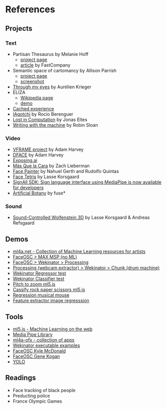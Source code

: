 # References

## Projects

### Text

- Partisan Thesaurus by Melanie Hoff
  - [project page](http://partisanthesaurus.com/)
  - [article](https://www.fastcompany.com/3066801/proof-that-liberals-and-conservatives-speak-different-languages) by FastCompany
- Semantic space of cartomancy by Allison Parrish
  - [project page](https://github.com/aparrish/comexmadivla/blob/master/cartomancy-semantic-space.ipynb)
  - <a href="../assets/artists/semantic_space_of_cartomancy-Allison_Parrish.png" target="_blank">screenshot</a>
- [Through my eyes](https://aurelienkrieger.com/live/through-my-eyes/) by Aurélien Krieger
- ELIZA
    - [Wikipedia page](https://en.wikipedia.org/wiki/ELIZA)
    - [demo](https://web.njit.edu/~ronkowit/eliza.html)
- [Cached experience](https://www.alinemartinez.io/art_projects/cached-experience-3)
- [IAgotchi](https://rocioberenguer.com/index.php?lang=fr&project=4) by Rocio Berenguer
- [Lost in Computation](https://jonaselt.es/projects/lost-in-computation/) by Jonas Eltes
- [Writing with the machine](https://www.robinsloan.com/notes/writing-with-the-machine/) by Robin Sloan

### Video

- [VFRAME project](https://vframe.io/) by Adam Harvey
- [DFACE](https://adam.harvey.studio/dface/) by Adam Harvey
- [Exposing.ai](https://exposing.ai/)
- [Más Que la Cara](https://zachlieberman.medium.com/m%C3%A1s-que-la-cara-overview-48331a0202c0) by Zach Lieberman
- [Face Painter](https://nahuelgerth.de/lab/face-painter) by Nahuel Gerth and Rudolfo Quintas
- [Face Tetris](http://lassekorsgaard.com/projects/face-tetris/) by Lasse Korsgaard
- [SignAll SDK: Sign language interface using MediaPipe is now available for developers](https://developers.googleblog.com/2021/04/signall-sdk-sign-language-interface-using-mediapipe-now-available.html?m=1)
- [Artificial Botany](https://www.fuseworks.it/works/artificial-botany/) by fuse*

### Sound

- [Sound-Controlled Wolfenstein 3D](http://lassekorsgaard.com/projects/face-tetris/) by Lasse Korsgaard & Andreas Refsgaard

## Demos

- [ml4a.net - Collection of Machine Learning resources for artists](https://ml4a.net/)
- [FaceOSC > MAX MSP (no ML)](https://www.youtube.com/watch?v=cOa-RuN8cO8)
- [FaceOSC > Wekinator > Processing](https://vimeo.com/175947130)
- [Processing (webcam extractor) > Wekinator > Chunk (drum machine)](https://www.youtube.com/watch?v=NKyyBAKrQgE)
- [Wekinator Regressor test](https://www.youtube.com/watch?v=msHPAcpAjCc)
- [Wekinator Classifier test](https://www.youtube.com/watch?v=msHPAcpAjCc)
- [Pitch to zoom ml5.js](https://editor.p5js.org/tlsaeger/sketches/CqyFjwZvm)
- [Cassify rock paper scissors ml5.js](https://editor.p5js.org/tlsaeger/sketches/xL2DrkcEb)
- [Regression musical mouse](https://editor.p5js.org/ml5/sketches/NeuralNetwork_musical_mouse)
- [Feature extractor image regresssion](https://editor.p5js.org/ml5/sketches/FeatureExtractor_Image_Regression)

## Tools

- [ml5.js - Machine Learning on the web](https://ml5js.org/)
- [Media Pipe Library](https://mediapipe-studio.webapps.google.com/home)
- [ml4a-ofx - collection of apps](https://github.com/ml4a/ml4a-ofx)
- [Wekinator executable examples](http://www.wekinator.org/examples/)
- [FaceOSC Kyle McDonald](https://github.com/kylemcdonald/ofxFaceTracker/releases)
- [FaceOSC Gene Kogan](https://github.com/genekogan/ofxFaceTracker)
- [YOLO](https://pjreddie.com/darknet/yolo/)

## Readings

- Face tracking of black people
- Preducting police
- France Olympic Games
